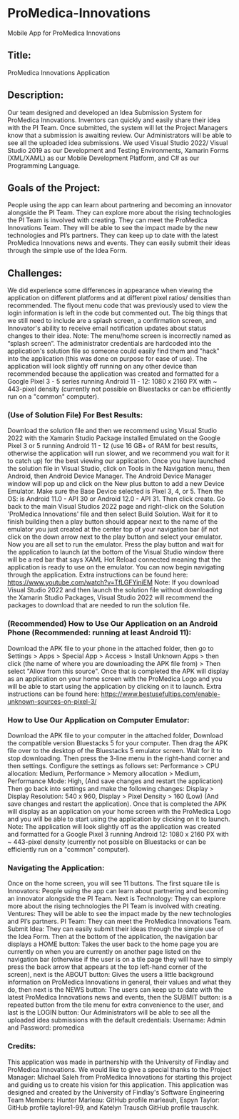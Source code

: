 # ProMedica-Innovations
Mobile App for ProMedica Innovations

## Title: 
ProMedica Innovations Application

## Description: 
Our team designed and developed an Idea Submission System for ProMedica Innovations. Inventors can quickly and easily share their idea with the PI Team. Once submitted, the system will let the Project Managers know that a submission is awaiting review. Our Administrators will be able to see all the uploaded idea submissions. We used Visual Studio 2022/ Visual Studio 2019 as our Development and Testing Environments, Xamarin Forms (XML/XAML) as our Mobile Development Platform, and C# as our Programming Language. 

## Goals of the Project: 
People using the app can learn about partnering and becoming an innovator alongside the PI Team. They can explore more about the rising technologies the PI Team is involved with creating. They can meet the ProMedica Innovations Team. They will be able to see the impact made by the new technologies and PI’s partners. They can keep up to date with the latest ProMedica Innovations news and events. They can easily submit their ideas through the simple use of the Idea Form.

## Challenges: 
We did experience some differences in appearance when viewing the application on different platforms and at different pixel ratios/ densities than recommended. The flyout menu code that was previously used to view the login information is left in the code but commented out. The big things that we still need to include are a splash screen, a confirmation screen, and Innovator's ability to receive email notification updates about status changes to their idea. Note: The menu/home screen is incorrectly named as “splash screen”. The administrator credentials are hardcoded into the application's solution file so someone could easily find them and "hack" into the application (this was done on purpose for ease of use). The application will look slightly off running on any other device than recommended because the application was created and formatted for a Google Pixel 3 - 5 series running Android 11 - 12: 1080 x 2160 PX with ~ 443-pixel density (currently not possible on Bluestacks or can be efficiently run on a "common" computer).

### (Use of Solution File) For Best Results: 
Download the solution file and then we recommend using Visual Studio 2022 with the Xamarin Studio Package installed Emulated on the Google Pixel 3 or 5 running Android 11 - 12 (use 16 GB+ of RAM for best results, otherwise the application will run slower, and we recommend you wait for it to catch up) for the best viewing our application. Once you have launched the solution file in Visual Studio, click on Tools in the Navigation menu, then Android, then Android Device Manager. The Android Device Manager window will pop up and click on the New plus button to add a new Device Emulator. Make sure the Base Device selected is Pixel 3, 4, or 5. Then the OS: is Android 11.0 - API 30 or Android 12.0 - API 31. Then click create. Go back to the main Visual Studios 2022 page and right-click on the Solution 'ProMedica Innovations' file and then select Build Solution. Wait for it to finish building then a play button should appear next to the name of the emulator you just created at the center top of your navigation bar (if not click on the down arrow next to the play button and select your emulator. Now you are all set to run the emulator. Press the play button and wait for the application to launch (at the bottom of the Visual Studio window there will be a red bar that says XAML Hot Reload connected meaning that the application is ready to use on the emulator. You can now begin navigating through the application. 
Extra instructions can be found here: https://www.youtube.com/watch?v=TfLGFYiniEM
Note: If you download Visual Studio 2022 and then launch the solution file without downloading the Xamarin Studio Packages, Visual Studio 2022 will recommend the packages to download that are needed to run the solution file.

### (Recommended) How to Use Our Application on an Android Phone (Recommended: running at least Android 11): 
Download the APK file to your phone in the attached folder, then go to Settings > Apps > Special App > Access > Install Unknown Apps > then click (the name of where you are downloading the APK file from) > Then select "Allow from this source". Once that is completed the APK will display as an application on your home screen with the ProMedica Logo and you will be able to start using the application by clicking on it to launch. 
Extra instructions can be found here: https://www.bestusefultips.com/enable-unknown-sources-on-pixel-3/

### How to Use Our Application on Computer Emulator: 
Download the APK file to your computer in the attached folder, Download the compatible version Bluestacks 5 for your computer. Then drag the APK file over to the desktop of the Bluestacks 5 emulator screen. Wait for it to stop downloading. Then press the 3-line menu in the right-hand corner and then settings. Configure the settings as follows set: Performance > CPU allocation: Medium, Performance > Memory allocation > Medium, Performance Mode: High, (And save changes and restart the application) Then go back into settings and make the following changes: Display > Display Resolution: 540 x 960, Display > Pixel Density > 160 (Low) (And save changes and restart the application). Once that is completed the APK will display as an application on your home screen with the ProMedica Logo and you will be able to start using the application by clicking on it to launch. 
Note: The application will look slightly off as the application was created and formatted for a Google Pixel 3 running Android 12: 1080 x 2160 PX with ~ 443-pixel density (currently not possible on Bluestacks or can be efficiently run on a "common" computer).

### Navigating the Application: 
Once on the home screen, you will see 11 buttons. The first square tile is Innovators: People using the app can learn about partnering and becoming an innovator alongside the PI Team. Next is Technology: They can explore more about the rising technologies the PI Team is involved with creating. Ventures: They will be able to see the impact made by the new technologies and PI’s partners. PI Team: They can meet the ProMedica Innovations Team. Submit Idea: They can easily submit their ideas through the simple use of the Idea Form. Then at the bottom of the application, the navigation bar displays a HOME button: Takes the user back to the home page you are currently on when you are currently on another page listed on the navigation bar (otherwise if the user is on a tile page they will have to simply press the back arrow that appears at the top left-hand corner of the screen), next is the ABOUT button: Gives the users a little background information on ProMedica Innovations in general, their values and what they do, then next is the NEWS button: The users can keep up to date with the latest ProMedica Innovations news and events, then the SUBMIT button: is a repeated button from the tile menu for extra convenience to the user, and last is the LOGIN button: Our Administrators will be able to see all the uploaded idea submissions with the default credentials: Username: Admin and Password: promedica

### Credits: 
This application was made in partnership with the University of Findlay and ProMedica Innovations. We would like to give a special thanks to the Project Manager: Michael Saleh from ProMedica Innovations for starting this project and guiding us to create his vision for this application. This application was designed and created by the University of Findlay's Software Engineering Team Members: Hunter Marleau: GitHub profile marleauh, Espyn Taylor: GitHub profile taylore1-99, and Katelyn Trausch GitHub profile trauschk.
